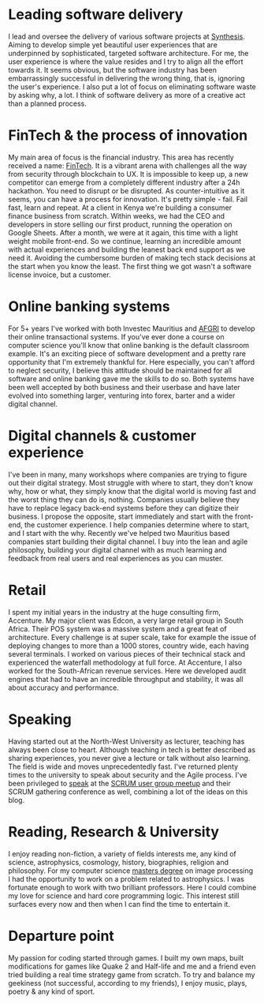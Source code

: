 # Leading software delivery
I lead and oversee the delivery of various software projects at [Synthesis](https://www.synthesis.co.za).  Aiming to develop simple yet beautiful user experiences that are underpinned by sophisticated, targeted software architecture.  For me, the user experience is where the value resides and I try to align all the effort towards it.  It seems obvious, but the software industry has been embarrassingly successful in delivering the wrong thing, that is, ignoring the user's experience.  I also put a lot of focus on eliminating software waste by asking why, a lot.  I think of software delivery as more of a creative act than a planned process.

# FinTech & the process of innovation
My main area of focus is the financial industry.  This area has recently received a name: [FinTech](https://en.wikipedia.org/wiki/Financial_technology).  It is a vibrant arena with challenges all the way from security through blockchain to UX.  It is impossible to keep up, a new competitor can emerge from a completely different industry after a 24h hackathon.  You need to disrupt or be disrupted.  As counter-intuitive as it seems, you can have a process for innovation.  It's pretty simple - fail.  Fail fast, learn and repeat.  At a client in Kenya we're building a consumer finance business from scratch.  Within weeks, we had the CEO and developers in store selling our first product, running the operation on Google Sheets.  After a month, we were at it again, this time with a light weight mobile front-end.  So we continue, learning an incredible amount with actual experiences and building the leanest back end support as we need it.  Avoiding the cumbersome burden of making tech stack decisions at the start when you know the least.  The first thing we got wasn't a software license invoice, but a customer.

# Online banking systems
For 5+ years I've worked with both Investec Mauritius and [AFGRI](https://afgri.co.za/enhancement-afgris-online-transaction-platform-frees-time-farmers/) to develop their online transactional systems.  If you've ever done a course on computer science you'll know that online banking is the default classroom example.  It's an exciting piece of software development and a pretty rare opportunity that I'm extremely thankful for.  Here especially, you can't afford to neglect security, I believe this attitude should be maintained for all software and online banking gave me the skills to do so.  Both systems have been well accepted by both business and their userbase and have later evolved into something larger, venturing into forex, barter and a wider digital channel.

# Digital channels & customer experience
I've been in many, many workshops where companies are trying to figure out their digital strategy.  Most struggle with where to start, they don't know why, how or what, they simply know that the digital world is moving fast and the worst thing they can do is, nothing.  Companies usually believe they have to replace legacy back-end systems before they can digitize their business.  I propose the opposite, start immediately and start with the front-end, the customer experience.  I help companies determine where to start, and I start with the why.  Recently we've helped two Mauritius based companies start building their digital channel.  I buy into the lean and agile philosophy, building your digital channel with as much learning and feedback from real users and real experiences as you can muster.

# Retail
I spent my initial years in the industry at the huge consulting firm, Accenture.  My major client was Edcon, a very large retail group in South Africa.  Their POS system was a massive system and a great feat of architecture.  Every challenge is at super scale, take for example the issue of deploying changes to more than a 1000 stores, country wide, each having several terminals.  I worked on various pieces of their technical stack and experienced the waterfall methodology at full force.  At Accenture, I also worked for the South-African revenue services.  Here we developed audit engines that had to have an incredible throughput and stability, it was all about accuracy and performance.

# Speaking
Having started out at the North-West University as lecturer, teaching has always been close to heart.  Although teaching in tech is better described as sharing experiences, you never give a lecture or talk without also learning.  The field is wide and moves unprecedentedly fast.  I've returned plenty times to the university to speak about security and the Agile process.  I've been privileged to [speak](https://docs.google.com/presentation/d/1QtizRt3u8pvP8am7ZHAUMIRx_ZfX6JPWxjPKjTyXtug/edit?usp=sharing) at the [SCRUM user group meetup](https://www.meetup.com/Scrum-User-Group-Johannesburg/events/238828254/) and their SCRUM gathering conference as well, combining a lot of the ideas on this blog.

# Reading, Research & University
I enjoy reading non-fiction, a variety of fields interests me, any kind of science, astrophysics, cosmology, history, biographies, religion and philosophy.  For my computer science [masters degree](https://dspace.nwu.ac.za/handle/10394/4411) on image processing I had the opportunity to work on a problem related to astrophysics.  I was fortunate enough to work with two brilliant professors.  Here I could combine my love for science and hard core programming logic.  This interest still surfaces every now and then when I can find the time to entertain it.

# Departure point
My passion for coding started through games.  I built my own maps, built modifications for games like Quake 2 and Half-life and me and a friend even tried building a real time strategy game from scratch.  To try and balance my geekiness (not successful, according to my friends), I enjoy music, plays, poetry & any kind of sport.


